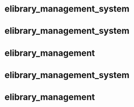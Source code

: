 # elibrary_management_system
# elibrary_management_system
# elibrary_management
# elibrary_management_system
# elibrary_management
